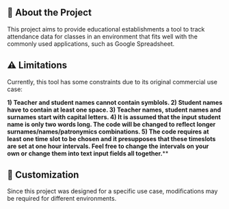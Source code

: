## 📌 About the Project
This project aims to provide educational establishments a tool to track attendance data for classes in an environment that fits well with the commonly used applications, such as Google Spreadsheet.

## ⚠️ Limitations
Currently, this tool has some constraints due to its original commercial use case:

**1) Teacher and student names cannot contain symblols.
2) Student names have to contain at least one space.
3) Teacher names, student names and surnames start with capital letters.
4) It is assumed that the input student name is only two words long. The code will be changed to reflect longer surnames/names/patronymics combinations.
5) The code requires at least one time slot to be chosen and it presupposes that these timeslots are set at one hour intervals. Feel free to change the intervals on your own or change them into text input fields all together.****

## 🔧 Customization
Since this project was designed for a specific use case, modifications may be required for different environments.
